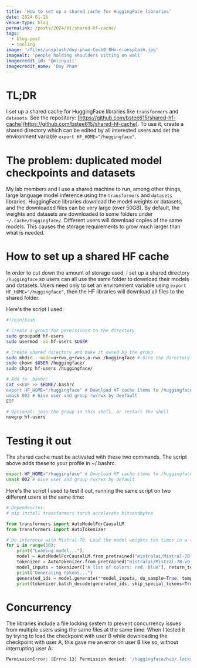 ```yaml
---
title: 'How to set up a shared cache for HuggingFace libraries'
date: 2024-01-16
venue-type: blog
permalink: /posts/2024/01/shared-hf-cache/
tags:
  - blog-post
  - tooling
image: '/files/unsplash/duy-pham-Cecb0_8Hx-o-unsplash.jpg'
imagealt: 'people holding shoulders sitting on wall'
imagecredit_id: '@miinyuii'
imagecredit_name: 'Duy Pham'
---
```


# TL;DR
I set up a shared cache for HuggingFace libraries like `transformers` and `datasets`.
See the repository: [https://github.com/bstee615/shared-hf-cache](https://github.com/bstee615/shared-hf-cache).
To use it, create a shared directory which can be edited by all interested users and set the environment variable `export HF_HOME="/huggingface"`.

# The problem: duplicated model checkpoints and datasets

My lab members and I use a shared machine to run, among other things, large language model inference using the `transformers` and `datasets` libraries. HuggingFace libraries download the model weights or datasets, and the downloaded files can be very large (over 50GB).
By default, the weights and datasets are downloaded to some folders under `~/.cache/huggingface/`. Different users will download copies of the same models. This causes the storage requirements to grow much larger than what is needed.

# How to set up a shared HF cache

In order to cut down the amount of storage used, I set up a shared directory `/huggingface` so users can all use the same folder to download their models and datasets. Users need only to set an environment variable using `export HF_HOME="/huggingface"`, then the HF libraries will download all files to the shared folder.

Here's the script I used:

```bash
#!/bin/bash

# Create a group for permissions to the directory
sudo groupadd hf-users
sudo usermod -aG hf-users $USER

# Create shared directory and make it owned by the group
sudo mkdir --mode=u+rwx,g+rwxs,o-rwx /huggingface # Give the directory rwx for user and group, and make files the directory inherit these permissions
sudo chown $USER /huggingface/
sudo chgrp hf-users /huggingface/

# Add to .bashrc
cat <<EOF >> $HOME/.bashrc
export HF_HOME="/huggingface" # Download HF cache items to /huggingface
umask 002 # Give user and group rw/rwx by deefault
EOF

# Optional: join the group in this shell, or restart the shell
newgrp hf-users
```

# Testing it out

The shared cache must be activated with these two commands. The script above adds these to your profile in ~/.bashrc.

```bash
export HF_HOME="/huggingface" # Download HF cache items to /huggingface
umask 002 # Give user and group rw/rwx by default
```

Here's the script I used to test it out, running the same script on two different users at the same time:

```python
# Dependencies:
# pip install transformers torch accelerate bitsandbytes

from transformers import AutoModelForCausalLM
from transformers import AutoTokenizer

# Do inference with Mistral-7B. Load the model weights ten times in a row to simulate loading the weights at the same time as another user.
for i in range(10):
    print("Loading model...")
    model = AutoModelForCausalLM.from_pretrained("mistralai/Mistral-7B-v0.1", device_map="auto", load_in_4bit=True)
    tokenizer = AutoTokenizer.from_pretrained("mistralai/Mistral-7B-v0.1", padding_side="left")
    model_inputs = tokenizer(["A list of colors: red, blue"], return_tensors="pt").to("cuda")
    print("Generating tokens...")
    generated_ids = model.generate(**model_inputs, do_sample=True, temperature=1.0, max_new_tokens=10)
    print(tokenizer.batch_decode(generated_ids, skip_special_tokens=True)[0])
```

# Concurrency

The libraries include a file locking system to prevent concurrency issues from multiple users using the same files at the same time. When I tested it by trying to load the checkpoint with user B while downloading the checkpoint with user A, this gave me an error on user B like so, without interrupting user A:

```bash
PermissionError: [Errno 13] Permission denied: '/huggingface/hub/.locks/models--mistralai--Mistral-7B-v0.1/9742cb4764964155b7a5f35eefad651f590006091ddeb536863d6c5865cca1b9.lock
```
